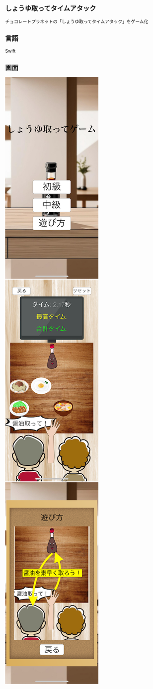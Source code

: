 ## しょうゆ取ってタイムアタック
チョコレートプラネットの「しょうゆ取ってタイムアタック」をゲーム化  

## 言語
Swift

## 画面
![タイトル画面](title_image.png)
![ゲーム画面](game_image.png)
![使い方](howtoplay_image.png)
